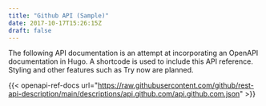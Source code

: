 ```yaml
---
title: "Github API (Sample)"
date: 2017-10-17T15:26:15Z
draft: false
---
```


The following API documentation is an attempt at incorporating an OpenAPI documentation in Hugo. A shortcode is used to include this API reference. Styling and other features such as Try now are planned.


{{< openapi-ref-docs url="https://raw.githubusercontent.com/github/rest-api-description/main/descriptions/api.github.com/api.github.com.json" >}}
